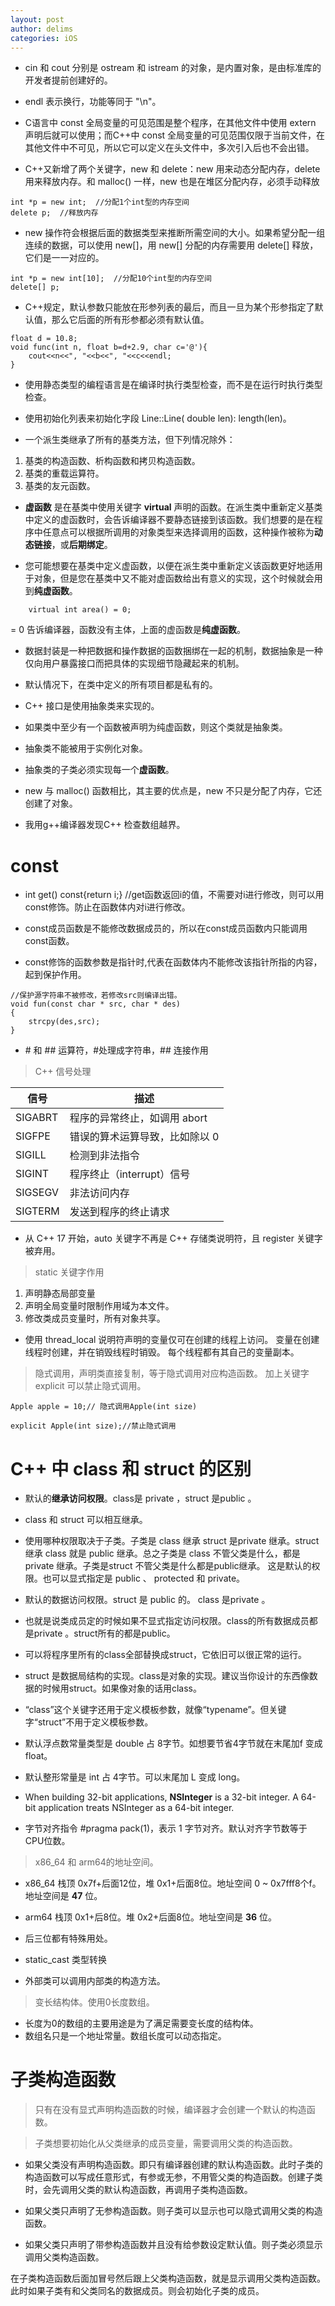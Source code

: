 ```yaml
---
layout: post
author: delims
categories: iOS
---
```


- cin 和 cout 分别是 ostream 和 istream 的对象，是内置对象，是由标准库的开发者提前创建好的。

- endl 表示换行，功能等同于 "\n"。

- C语言中 const 全局变量的可见范围是整个程序，在其他文件中使用 extern 声明后就可以使用；而C++中 const 全局变量的可见范围仅限于当前文件，在其他文件中不可见，所以它可以定义在头文件中，多次引入后也不会出错。

- C++又新增了两个关键字，new 和 delete：new 用来动态分配内存，delete 用来释放内存。和 malloc() 一样，new 也是在堆区分配内存，必须手动释放

```
int *p = new int;  //分配1个int型的内存空间
delete p;  //释放内存

```

- new 操作符会根据后面的数据类型来推断所需空间的大小。如果希望分配一组连续的数据，可以使用 new[]，用 new[] 分配的内存需要用 delete[] 释放，它们是一一对应的。

```
int *p = new int[10];  //分配10个int型的内存空间
delete[] p;
```

- C++规定，默认参数只能放在形参列表的最后，而且一旦为某个形参指定了默认值，那么它后面的所有形参都必须有默认值。

```
float d = 10.8;
void func(int n, float b=d+2.9, char c='@'){
    cout<<n<<", "<<b<<", "<<c<<endl;
}
```

- 使用静态类型的编程语言是在编译时执行类型检查，而不是在运行时执行类型检查。
- 使用初始化列表来初始化字段 Line::Line( double len): length(len)。

- 一个派生类继承了所有的基类方法，但下列情况除外：

1. 基类的构造函数、析构函数和拷贝构造函数。
2. 基类的重载运算符。
3. 基类的友元函数。

- **虚函数** 是在基类中使用关键字 **virtual** 声明的函数。在派生类中重新定义基类中定义的虚函数时，会告诉编译器不要静态链接到该函数。我们想要的是在程序中任意点可以根据所调用的对象类型来选择调用的函数，这种操作被称为**动态链接**，或**后期绑定**。
 
 - 您可能想要在基类中定义虚函数，以便在派生类中重新定义该函数更好地适用于对象，但是您在基类中又不能对虚函数给出有意义的实现，这个时候就会用到**纯虚函数**。

```
	virtual int area() = 0;
```

= 0 告诉编译器，函数没有主体，上面的虚函数是**纯虚函数**。

- 数据封装是一种把数据和操作数据的函数捆绑在一起的机制，数据抽象是一种仅向用户暴露接口而把具体的实现细节隐藏起来的机制。


- 默认情况下，在类中定义的所有项目都是私有的。
- C++ 接口是使用抽象类来实现的。
- 如果类中至少有一个函数被声明为纯虚函数，则这个类就是抽象类。
- 抽象类不能被用于实例化对象。
- 抽象类的子类必须实现每一个**虚函数**。


- new 与 malloc() 函数相比，其主要的优点是，new 不只是分配了内存，它还创建了对象。 

- 我用g++编译器发现C++ 检查数组越界。

# const 

-  int get() const{return i;} //get函数返回i的值，不需要对i进行修改，则可以用const修饰。防止在函数体内对i进行修改。
-  const成员函数是不能修改数据成员的，所以在const成员函数内只能调用const函数。

- const修饰的函数参数是指针时,代表在函数体内不能修改该指针所指的内容，起到保护作用。

```
//保护源字符串不被修改，若修改src则编译出错。  
void fun(const char * src, char * des)
{   
	strcpy(des,src);  
}  
```


- \# 和 ## 运算符，#处理成字符串，## 连接作用

> C++ 信号处理

| 信号 | 描述 |
| ---- | ---- | 
| SIGABRT | 程序的异常终止，如调用 abort |
| SIGFPE | 错误的算术运算导致，比如除以 0 |
| SIGILL | 检测到非法指令 |
| SIGINT | 程序终止（interrupt）信号 |
| SIGSEGV | 非法访问内存 |
| SIGTERM | 发送到程序的终止请求 |

- 从 C++ 17 开始，auto 关键字不再是 C++ 存储类说明符，且 register 关键字被弃用。

> static 关键字作用

1. 声明静态局部变量
2. 声明全局变量时限制作用域为本文件。
3. 修改类成员变量时，所有对象共享。

- 使用 thread_local 说明符声明的变量仅可在创建的线程上访问。 变量在创建线程时创建，并在销毁线程时销毁。 每个线程都有其自己的变量副本。

> 隐式调用，声明类直接复制，等于隐式调用对应构造函数。
> 加上关键字 explicit 可以禁止隐式调用。

```
Apple apple = 10;// 隐式调用Apple(int size)

explicit Apple(int size);//禁止隐式调用

```

# C++ 中 class 和 struct 的区别

- 默认的**继承访问权限**。class是 private ，struct 是public 。
- class 和 struct 可以相互继承。
- 使用哪种权限取决于子类。子类是 class 继承 struct 是private 继承。struct 继承 class 就是 public 继承。总之子类是 class 不管父类是什么，都是private 继承。子类是struct 不管父类是什么都是public继承。 这是默认的权限。也可以显式指定是 public 、 protected 和 private。

- 默认的数据访问权限。struct 是 public 的。 class 是private 。
- 也就是说类成员定的时候如果不显式指定访问权限。class的所有数据成员都是private 。struct所有的都是public。

- 可以将程序里所有的class全部替换成struct，它依旧可以很正常的运行。
- struct 是数据局结构的实现。class是对象的实现。建议当你设计的东西像数据的时候用struct。如果像对象的话用class。
- “class”这个关键字还用于定义模板参数，就像“typename”。但关键字“struct”不用于定义模板参数。
  
  
- 默认浮点数常量类型是 double 占 8字节。如想要节省4字节就在末尾加f 变成 float。
- 默认整形常量是 int 占 4字节。可以末尾加 L 变成 long。
- When building 32-bit applications, **NSInteger** is a 32-bit integer. A 64-bit application treats NSInteger as a 64-bit integer.

- 字节对齐指令 #pragma pack(1)，表示 1 字节对齐。默认对齐字节数等于CPU位数。


> x86_64 和 arm64的地址空间。

- x86_64 栈顶 0x7f+后面12位，堆 0x1+后面8位。地址空间 0 ~ 0x7fff8个f。地址空间是 **47** 位。
- arm64 栈顶 0x1+后8位。堆 0x2+后面8位。地址空间是 **36** 位。

- 后三位都有特殊用处。

- static_cast 类型转换
- 外部类可以调用内部类的构造方法。

> 变长结构体。使用0长度数组。

- 长度为0的数组的主要用途是为了满足需要变长度的结构体。
- 数组名只是一个地址常量。数组长度可以动态指定。


# 子类构造函数
> 只有在没有显式声明构造函数的时候，编译器才会创建一个默认的构造函数。

> 子类想要初始化从父类继承的成员变量，需要调用父类的构造函数。

- 如果父类没有声明构造函数。即只有编译器创建的默认构造函数。此时子类的构造函数可以写成任意形式，有参或无参，不用管父类的构造函数。创建子类时，会先调用父类的默认构造函数，再调用子类构造函数。

- 如果父类只声明了无参构造函数。则子类可以显示也可以隐式调用父类的构造函数。

- 如果父类只声明了带参构造函数并且没有给参数设定默认值。则子类必须显示调用父类构造函数。

在子类构造函数后面加冒号然后跟上父类构造函数，就是显示调用父类构造函数。此时如果子类有和父类同名的数据成员。则会初始化子类的成员。